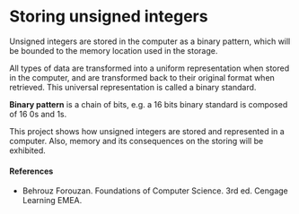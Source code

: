# Storing unsigned integers

Unsigned integers are stored in the computer as a binary pattern, which will be bounded to the memory location used in the storage.

All types of data are transformed into a uniform representation when stored in the computer, and are transformed back to their original format when retrieved. This universal representation is called a binary standard.

**Binary pattern** is a chain of bits, e.g. a 16 bits binary standard is composed of 16 0s and 1s.

This project shows how unsigned integers are stored and represented in a computer. Also, memory and its consequences on the storing will be exhibited.

#### References
* Behrouz Forouzan. Foundations of Computer Science. 3rd ed. Cengage Learning EMEA.
